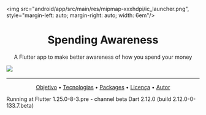 <img src="android/app/src/main/res/mipmap-xxxhdpi/ic_launcher.png", style="margin-left: auto;
margin-right: auto;
width: 6em"/>

<h1 align="center">Spending Awareness</h1>
<p align="center">A Flutter app to make better awareness of how you spend your money</p>

<img src="https://img.shields.io/badge/progress-complete-green"/>
<hr/>
<p align="center">
    <a href="#objetivo">Objetivo</a> • 
    <a href="#tecnologias">Tecnologias</a> • 
    <a href="#packages">Packages</a> •
    <a href="#licenc-a">Licença</a> • 
    <a href="#autor">Autor</a>
   </p>

Running at Flutter 1.25.0-8-3.pre - channel beta
Dart 2.12.0 (build 2.12.0-0-133.7.beta)
